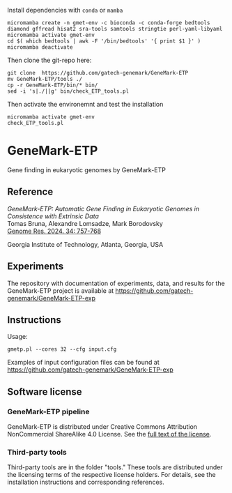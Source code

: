 
Install dependencies with ```conda``` or  ```mamba```

```
micromamba create -n gmet-env -c bioconda -c conda-forge bedtools diamond gffread hisat2 sra-tools samtools stringtie perl-yaml-libyaml
micromamba activate gmet-env
cd $( which bedtools | awk -F '/bin/bedtools' '{ print $1 }' )
micromamba deactivate
```

Then clone the git-repo here:

```
git clone  https://github.com/gatech-genemark/GeneMark-ETP
mv GeneMark-ETP/tools ./
cp -r GeneMark-ETP/bin/* bin/
sed -i 's|./||g' bin/check_ETP_tools.pl
```
Then activate the environemnt and test the installation

```
micromamba activate gmet-env
check_ETP_tools.pl
```


# GeneMark-ETP

Gene finding in eukaryotic genomes by GeneMark-ETP  

## Reference

_GeneMark-ETP: Automatic Gene Finding in Eukaryotic Genomes in Consistence with Extrinsic Data_  
Tomas Bruna, Alexandre Lomsadze, Mark Borodovsky <br>
[Genome Res. 2024. 34: 757-768](https://genome.cshlp.org/content/34/5/757.full)

Georgia Institute of Technology, Atlanta, Georgia, USA  

## Experiments

The repository with documentation of experiments, data, and results for the GeneMark-ETP project is available at https://github.com/gatech-genemark/GeneMark-ETP-exp  

## Instructions

Usage:
```
gmetp.pl --cores 32 --cfg input.cfg
```
Examples of input configuration files can be found at https://github.com/gatech-genemark/GeneMark-ETP-exp 

## Software license

### GeneMark-ETP pipeline

GeneMark-ETP is distributed under Creative Commons Attribution NonCommercial ShareAlike 4.0 License.
See the [full text of the license](License-Creative-Commons-Attribution-NonCommercial-ShareAlike-4.0-International.txt).  

### Third-party tools

Third-party tools are in the folder "tools." These tools are distributed under the licensing terms of the respective license holders. For details, see the installation instructions and corresponding references.

